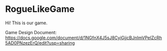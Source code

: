# RogueLikeGame

Hi!
This is our game.

Game Design Document:
https://docs.google.com/document/d/1NGfnX4J5sJ8CyiGjjcBJnImVPeIZcRh5AD0PNzezErQ/edit?usp=sharing
